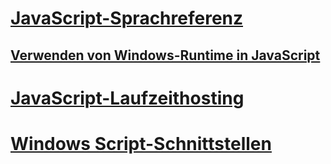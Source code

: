 # [JavaScript-Sprachreferenz](javascript/javascript-language-reference.md)
## [Verwenden von Windows-Runtime in JavaScript](jswinrt/using-the-windows-runtime-in-javascript.md)
# [JavaScript-Laufzeithosting](chakra-hosting/javascript-runtime-hosting.md)
# [Windows Script-Schnittstellen](winscript/windows-script-interfaces.md)
